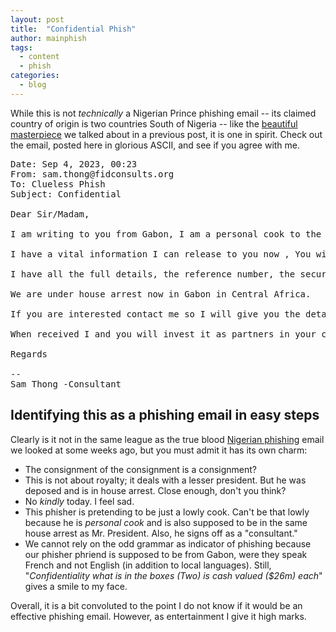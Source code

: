 ```yaml
---
layout: post
title:  "Confidential Phish"
author: mainphish
tags:
  - content
  - phish
categories: 
  - blog
---
```

While this is not *technically* a Nigerian Prince phishing email -- its 
claimed country of origin is two countries South of Nigeria -- like the
[beautiful masterpiece](https://phishphillet.com/blog/2023/07/21/we-got-a-nigerian-phisher.html)
we talked about in a previous post, it is one in spirit. 
Check out the email, posted here in glorious ASCII, and see if you agree with
me.

<pre>
Date: Sep 4, 2023, 00:23
From: sam.thong@fidconsults.org
To: Clueless Phish <cluelessphish@example.com>
Subject: Confidential

Dear Sir/Madam,

I am writing to you from Gabon, I am a personal cook to the Deposed President of Gabon who is under house arrest.

I have a vital information I can release to you now , You will stand the position to claim the consignment that is in Turkey as the owner of the consignment, Is deposited as a Personal Valuable Item and bonded by the chief of staff to the president who is also under arrest, during the arrest he gave me the file to keep, from there I got this information and the receipt of the deposit.

I have all the full details, the reference number, the security code numbers, if you mention this information you will reclaim the consignment. Confidentiality what is in the boxes (Two) is cash valued ($26m) each.

We are under house arrest now in Gabon in Central Africa.

If you are interested contact me so I will give you the details of the Security Company so you can reach them with the information as the owner of the consignment, the security code number is the title proving you as the owner.

When received I and you will invest it as partners in your company.

Regards

-- 
Sam Thong -Consultant
</pre>

## Identifying this as a phishing email in easy steps

Clearly is it not in the same league as the true blood
[Nigerian phishing](https://phishphillet.com/blog/2023/07/21/we-got-a-nigerian-phisher.html)
email we looked at some weeks ago, but you must admit it has its
own charm:

- The consignment of the consignment is a consignment?
- This is not about royalty; it deals with a lesser president. But he was
deposed and is in house arrest. Close enough, don't you think?
- No *kindly* today. I feel sad.
- This phisher is pretending to be just a lowly cook. Can't be that lowly
because he is *personal cook* and is also supposed to be in the same house 
arrest as Mr. President. Also, he signs off as a "consultant."
- We cannot rely on the odd grammar as indicator of phishing because our
phisher phriend is supposed to be from Gabon, were they speak French and not
English (in addition to local languages). Still,
"*Confidentiality what is in the boxes (Two) is cash valued ($26m) each*"
gives a smile to my face. 

Overall, it is a bit convoluted to the point I do not know if it would be an
effective phishing email. However, as entertainment I give it high marks.
